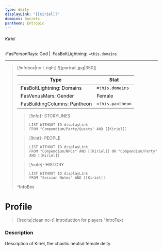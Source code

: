 ```yaml
---
type: deity
displayLink: "[[Kiriel]]"
domains: Secrets
pantheon: Entropic
---
```


###### Kiriel
<span class="sub2">:FasPersonRays: God | :FasBoltLightning: `=this.domains` </span>
___

> [!infobox|no-t right]
> ![[portrait.jpg|350]]
>
> | Type | Stat |
> | ---- | ---- |
> | :FasBoltLightning: Domains | `=this.domains` |
> | :FasVenusMars: Gender | Female |
> | :FasBuildingColumns: Pantheon | `=this.pantheon` |
>
>> [!info]- STORYLINES
>>```dataview
>>LIST WITHOUT ID displayLink
>>FROM "Compendium/Party/Quests" AND [[Kiriel]]
>
>> [!hint]-  PEOPLE
>>```dataview
>>LIST WITHOUT ID displayLink
>>FROM "Compendium/NPCs" AND [[Kiriel]] OR "Compendium/Party" AND [[Kiriel]] 
>
>>[!note]- HISTORY
>>```dataview
>>LIST WITHOUT ID displayLink
>>FROM "Session Notes" AND [[Kiriel]]
>
>^InfoBox

# Profile

> [!recite|clean no-t]
>	Introduction for players
>^IntroText

### Description
Description of Kiriel, the chaotic neutral female deity.
